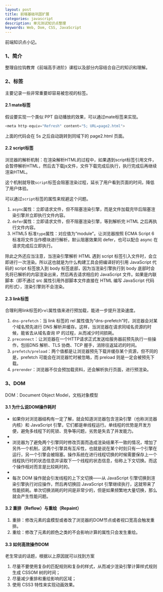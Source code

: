 ```yaml
---
layout: post
title: 前端基础巩固扩展
categories: javascript
description: 单元测试知识点整理
keywords: Web, Dom, CSS, JavaScript
---
```


前端知识点小记。

### 1、简介

整理自拉钩教育《前端高手进阶》课程以及部分内容结合自己的知识和理解。

### 2、标签

主要记录一些非常重要却容易被忽视的标签。

#### 2.1 mate标签

假设要实现一个类似 PPT 自动播放的效果，可以通过mate标签来实现。

```js
<meta http-equiv="Refresh" content="5; URL=page2.html">
```

上面的代码会在 5s 之后自动跳转到同域下的 page2.html 页面。



#### 2.2 script标签

浏览器的解析机制：在渲染解析HTML的过程中，如果遇到script标签引用文件，会暂停解析HTML，然后去下载js文件，文件下载完成后执行，执行完成后再继续渲染HTML。

这个机制就导致`script`标签会阻塞渲染过程，延长了用户看到页面的时间，降低了用户体验。

可以通过`script`标签的属性来规避这个问题。

1. `async`属性：立即请求文件，但不阻塞渲染引擎，而是文件加载完毕后阻塞渲染引擎并立即执行文件内容。
2. `defer`属性：立即请求文件，但不阻塞渲染引擎，等到解析完 HTML 之后再执行文件内容。
3. HTML5 标准`type`属性：对应值为“module”。让浏览器按照 ECMA Script 6 标准将文件当作模块进行解析，默认阻塞效果同 defer，也可以配合 async 在请求完成后立即执行。


除此之外还应当注意，当渲染引擎解析 HTML 遇到 script 标签引入文件时，会立即进行一次渲染。所以这也就是为什么构建工具会把编译好的引用 JavaScript 代码的 script 标签放入到 body 标签底部，因为当渲染引擎执行到 body 底部时会先将已解析的内容渲染出来，然后再去请求相应的 JavaScript 文件。如果是内联脚本（即不通过 src 属性引用外部脚本文件直接在 HTML 编写 JavaScript 代码的形式），渲染引擎则不会渲染。


#### 2.3 link标签

合理利用link标签的`rel`属性值来进行预加载，能进一步提升渲染速度。

1. `dns-prefetch`：当 link 标签的 rel 属性值为“dns-prefetch”时，浏览器会对某个域名预先进行 DNS 解析并缓存。这样，当浏览器在请求同域名资源的时候，能省去从域名查询 IP 的过程，从而减少时间损耗。
2. `preconnect`：让浏览器在一个HTTP请求正式发送给服务器前预先执行一些操作，包括DNS 解析、TLS 协商、TCP 握手，消除往返延迟的时间。
3. `prefetch/preload`：两个值都是让浏览器预先下载并缓存某个资源，但不同的是，prefetch 可能会在浏览器忙时被忽略，而 preload 则是一定会被预先下载。
4. `prerender`：浏览器不仅会预加载资料，还会解析执行页面，进行预渲染。


### 3、DOM

DOM：Document Object Model，文档对象模型


#### 3.1 为什么说DOM操作耗时

- 如果你对浏览器结构有一定了解，就会知道浏览器包含渲染引擎（也称浏览器内核）和 JavaScript 引擎，它们都是单线程运行。单线程的优势是开发方便，避免多线程下的死锁、竞争等问题，劣势是失去了并发能力。
- 
- 浏览器为了避免两个引擎同时修改页面而造成渲染结果不一致的情况，增加了另外一个机制，这两个引擎具有互斥性，也就是说在某个时刻只有一个引擎在运行，另一个引擎会被阻塞。操作系统在进行线程切换的时候需要保存上一个线程执行时的状态信息并读取下一个线程的状态信息，俗称上下文切换。而这个操作相对而言是比较耗时的。
- 
- 每次 DOM 操作就会引发线程的上下文切换——从 JavaScript 引擎切换到渲染引擎执行对应操作，然后再切换回 JavaScript 引擎继续执行，这就带来了性能损耗。单次切换消耗的时间是非常少的，但是如果频繁地大量切换，那么就会产生性能问题。

#### 3.2 重排（Reflow）与重绘（Repaint）

1. 重排：修改元素的盒模型或者改了浏览器的DOM节点或者视口宽高会触发重排。
2. 重绘：修改了元素的颜色之类的不会影响计算的属性只会发生重绘。

#### 3.3 如何高效操作DOM

老生常谈的话题，根据以上原因就可以找到方案

1. 尽量不要使用复杂的匹配规则和复杂的样式，从而减少渲染引擎计算样式规则生成 CSSOM 树的时间；
2. 尽量减少重排和重绘影响的区域；
3. 使用 CSS3 特性来实现动画效果。



